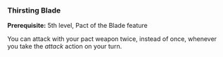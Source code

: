 ### Thirsting Blade
**Prerequisite:** 5th level, Pact of the Blade feature

You can attack with your pact weapon twice, instead of once, whenever you take the *attack* action on your turn.
